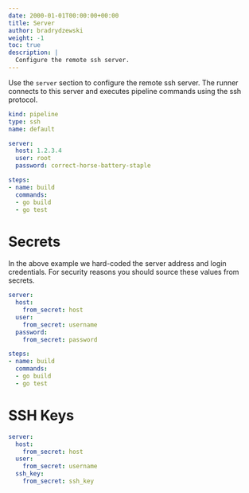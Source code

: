 ```yaml
---
date: 2000-01-01T00:00:00+00:00
title: Server
author: bradrydzewski
weight: -1
toc: true
description: |
  Configure the remote ssh server.
---
```


Use the `server` section to configure the remote ssh server. The runner connects to this server and executes pipeline commands using the ssh protocol.

```yaml {linenos=table, hl_lines=["5-9"]}
kind: pipeline
type: ssh
name: default

server:
  host: 1.2.3.4
  user: root
  password: correct-horse-battery-staple

steps:
- name: build
  commands:
  - go build
  - go test
```

# Secrets

In the above example we hard-coded the server address and login credentials. For security reasons you should source these values from secrets.

```yaml {linenos=table, linenostart=5, hl_lines=["1-7"]}
server:
  host:
    from_secret: host
  user:
    from_secret: username
  password:
    from_secret: password

steps:
- name: build
  commands:
  - go build
  - go test
```

# SSH Keys

```yaml {linenos=table, linenostart=5, hl_lines=["7-8"]}
server:
  host:
    from_secret: host
  user:
    from_secret: username
  ssh_key:
    from_secret: ssh_key
```
